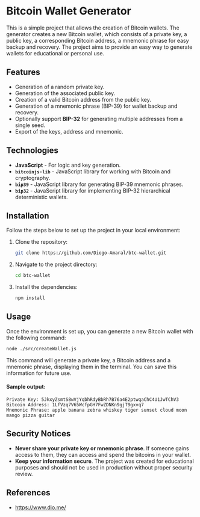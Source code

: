 # Bitcoin Wallet Generator

This is a simple project that allows the creation of Bitcoin wallets. The generator creates a new Bitcoin wallet, which consists of a private key, a public key, a corresponding Bitcoin address, a mnemonic phrase for easy backup and recovery. The project aims to provide an easy way to generate wallets for educational or personal use.

## Features

- Generation of a random private key.
- Generation of the associated public key.
- Creation of a valid Bitcoin address from the public key.
- Generation of a mnemonic phrase (BIP-39) for wallet backup and recovery.
- Optionally support **BIP-32** for generating multiple addresses from a single seed.
- Export of the keys, address and mnemonic.

## Technologies

- **JavaScript** - For logic and key generation.
- **`bitcoinjs-lib`** - JavaScript library for working with Bitcoin and cryptography.
- **`bip39`** - JavaScript library for generating BIP-39 mnemonic phrases.
- **`bip32`** - JavaScript library for implementing BIP-32 hierarchical deterministic wallets.

## Installation

Follow the steps below to set up the project in your local environment:

1. Clone the repository:

    ```bash
    git clone https://github.com/Diogo-Amaral/btc-wallet.git
    ```

2. Navigate to the project directory:

    ```bash
    cd btc-wallet
    ```

3. Install the dependencies:

    ```bash
    npm install
    ```

## Usage

Once the environment is set up, you can generate a new Bitcoin wallet with the following command:

```bash
node ./src/createWallet.js
```

This command will generate a private key, a Bitcoin address and a mnemonic phrase, displaying them in the terminal. You can save this information for future use.

#### Sample output:
```shell
Private Key: 5JkxyZsmtS8wVjYqbhRdyBbRh7B76a4E2ptwqaChC4U1JwTChV3
Bitcoin Address: 1LfVzq7V65WcfpGH7FwZDNKn9gjT9gxvq7
Mnemonic Phrase: apple banana zebra whiskey tiger sunset cloud moon mango pizza guitar
```

## Security Notices

- **Never share your private key or mnemonic phrase**. If someone gains access to them, they can access and spend the bitcoins in your wallet.
- **Keep your information secure**. The project was created for educational purposes and should not be used in production without proper security review.

## References
- https://www.dio.me/